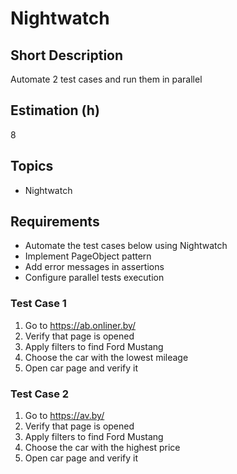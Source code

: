 # Nightwatch

## Short Description

Automate 2 test cases and run them in parallel

## Estimation (h)

8

## Topics

* Nightwatch

## Requirements

* Automate the test cases below using Nightwatch
* Implement PageObject pattern
* Add error messages in assertions
* Configure parallel tests execution

### Test Case 1

1. Go to <https://ab.onliner.by/>
2. Verify that page is opened
3. Apply filters to find Ford Mustang
4. Choose the car with the lowest mileage
5. Open car page and verify it

### Test Case 2

1. Go to <https://av.by/>
2. Verify that page is opened
3. Apply filters to find Ford Mustang
4. Choose the car with the highest price
5. Open car page and verify it
